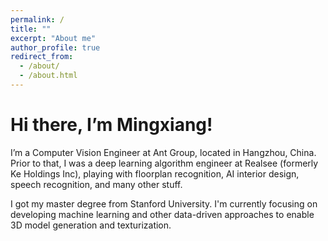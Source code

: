 ```yaml
---
permalink: /
title: ""
excerpt: "About me"
author_profile: true
redirect_from:
  - /about/
  - /about.html
---
```


# Hi there, I’m Mingxiang!

I’m a Computer Vision Engineer at Ant Group, located in Hangzhou, China. Prior to that, I was a deep learning algorithm engineer at Realsee (formerly Ke Holdings Inc), playing with floorplan recognition, AI interior design, speech recognition, and many other stuff.

I got my master degree from Stanford University. I'm currently focusing on developing machine learning and other data-driven approaches to enable 3D model generation and texturization.

